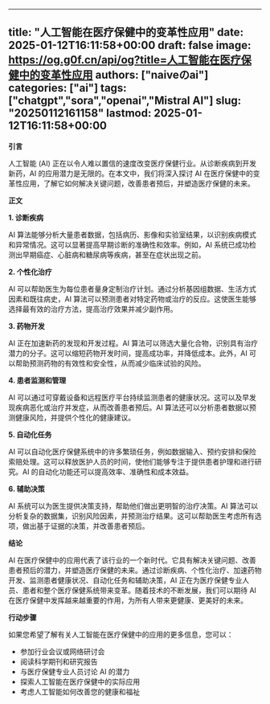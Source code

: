 
---
title: "人工智能在医疗保健中的变革性应用"
date: 2025-01-12T16:11:58+00:00
draft: false
image: https://og.g0f.cn/api/og?title=人工智能在医疗保健中的变革性应用
authors: ["naiveのai"]
categories: ["ai"]
tags: ["chatgpt","sora","openai","Mistral AI"]
slug: "20250112161158"
lastmod: 2025-01-12T16:11:58+00:00
---
**引言**

人工智能 (AI) 正在以令人难以置信的速度改变医疗保健行业。从诊断疾病到开发新药，AI 的应用潜力是无限的。在本文中，我们将深入探讨 AI 在医疗保健中的变革性应用，了解它如何解决关键问题，改善患者预后，并塑造医疗保健的未来。

**正文**

**1. 诊断疾病**

AI 算法能够分析大量患者数据，包括病历、影像和实验室结果，以识别疾病模式和异常情况。这可以显著提高早期诊断的准确性和效率。例如，AI 系统已成功检测出早期癌症、心脏病和糖尿病等疾病，甚至在症状出现之前。

**2. 个性化治疗**

AI 可以帮助医生为每位患者量身定制治疗计划。通过分析基因组数据、生活方式因素和既往病史，AI 算法可以预测患者对特定药物或治疗的反应。这使医生能够选择最有效的治疗方法，提高治疗效果并减少副作用。

**3. 药物开发**

AI 正在加速新药的发现和开发过程。AI 算法可以筛选大量化合物，识别具有治疗潜力的分子。这可以缩短药物开发时间，提高成功率，并降低成本。此外，AI 可以帮助预测药物的有效性和安全性，从而减少临床试验的风险。

**4. 患者监测和管理**

AI 可以通过可穿戴设备和远程医疗平台持续监测患者的健康状况。这可以及早发现疾病恶化或治疗并发症，从而改善患者预后。AI 算法还可以分析患者数据以预测健康风险，并提供个性化的健康建议。

**5. 自动化任务**

AI 可以自动化医疗保健系统中的许多繁琐任务，例如数据输入、预约安排和保险索赔处理。这可以释放医护人员的时间，使他们能够专注于提供患者护理和进行研究。AI 的自动化功能还可以提高效率、准确性和成本效益。

**6. 辅助决策**

AI 系统可以为医生提供决策支持，帮助他们做出更明智的治疗决策。AI 算法可以分析复杂的数据集，识别风险因素，并预测治疗结果。这可以帮助医生考虑所有选项，做出基于证据的决策，并改善患者预后。

**结论**

AI 在医疗保健中的应用代表了该行业的一个新时代。它具有解决关键问题、改善患者预后的潜力，并塑造医疗保健的未来。通过诊断疾病、个性化治疗、加速药物开发、监测患者健康状况、自动化任务和辅助决策，AI 正在为医疗保健专业人员、患者和整个医疗保健系统带来变革。随着技术的不断发展，我们可以期待 AI 在医疗保健中发挥越来越重要的作用，为所有人带来更健康、更美好的未来。

**行动步骤**

如果您希望了解有关人工智能在医疗保健中的应用的更多信息，您可以：

- 参加行业会议或网络研讨会
- 阅读科学期刊和研究报告
- 与医疗保健专业人员讨论 AI 的潜力
- 探索人工智能在医疗保健中的实际应用
- 考虑人工智能如何改善您的健康和福祉